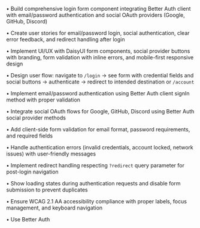• Build comprehensive login form component integrating Better Auth client with email/password authentication and social OAuth providers (Google, GitHub, Discord)

• Create user stories for email/password login, social authentication, clear error feedback, and redirect handling after login

• Implement UI/UX with DaisyUI form components, social provider buttons with branding, form validation with inline errors, and mobile-first responsive design

• Design user flow: navigate to `/login` → see form with credential fields and social buttons → authenticate → redirect to intended destination or `/account`

• Implement email/password authentication using Better Auth client signIn method with proper validation

• Integrate social OAuth flows for Google, GitHub, Discord using Better Auth social provider methods

• Add client-side form validation for email format, password requirements, and required fields

• Handle authentication errors (invalid credentials, account locked, network issues) with user-friendly messages

• Implement redirect handling respecting `?redirect` query parameter for post-login navigation

• Show loading states during authentication requests and disable form submission to prevent duplicates

• Ensure WCAG 2.1 AA accessibility compliance with proper labels, focus management, and keyboard navigation

• Use Better Auth